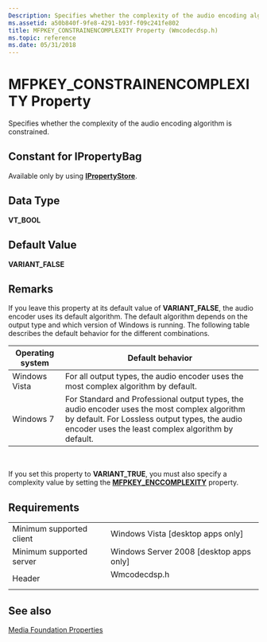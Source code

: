 ```yaml
---
Description: Specifies whether the complexity of the audio encoding algorithm is constrained.
ms.assetid: a50b840f-9fe8-4291-b93f-f09c241fe802
title: MFPKEY_CONSTRAINENCOMPLEXITY Property (Wmcodecdsp.h)
ms.topic: reference
ms.date: 05/31/2018
---
```


# MFPKEY\_CONSTRAINENCOMPLEXITY Property

Specifies whether the complexity of the audio encoding algorithm is constrained.

## Constant for IPropertyBag

Available only by using [**IPropertyStore**](/windows/win32/api/propsys/nn-propsys-ipropertystore).

## Data Type

**VT\_BOOL**

## Default Value

**VARIANT\_FALSE**

## Remarks

If you leave this property at its default value of **VARIANT\_FALSE**, the audio encoder uses its default algorithm. The default algorithm depends on the output type and which version of Windows is running. The following table describes the default behavior for the different combinations.



| Operating system | Default behavior                                                                                                                                                                                    |
|------------------|-----------------------------------------------------------------------------------------------------------------------------------------------------------------------------------------------------|
| Windows Vista    | For all output types, the audio encoder uses the most complex algorithm by default.                                                                                                                 |
| Windows 7        | For Standard and Professional output types, the audio encoder uses the most complex algorithm by default. For Lossless output types, the audio encoder uses the least complex algorithm by default. |



 

If you set this property to **VARIANT\_TRUE**, you must also specify a complexity value by setting the [**MFPKEY\_ENCCOMPLEXITY**](mfpkey-enccomplexityproperty.md) property.

## Requirements



|                                     |                                                                                         |
|-------------------------------------|-----------------------------------------------------------------------------------------|
| Minimum supported client<br/> | Windows Vista \[desktop apps only\]<br/>                                          |
| Minimum supported server<br/> | Windows Server 2008 \[desktop apps only\]<br/>                                    |
| Header<br/>                   | <dl> <dt>Wmcodecdsp.h</dt> </dl> |



## See also

<dl> <dt>

[Media Foundation Properties](media-foundation-properties.md)
</dt> </dl>

 

 
